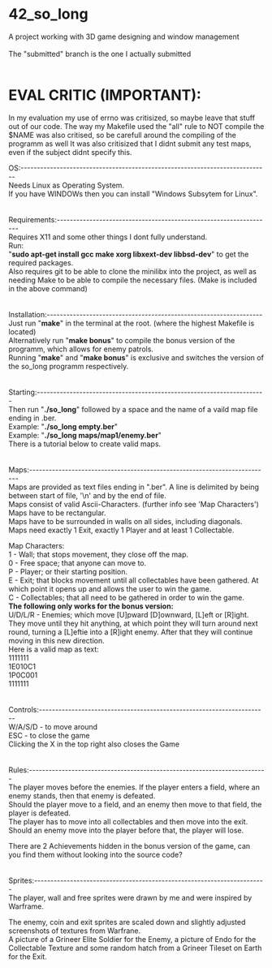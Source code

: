 # 42_so_long
A project working with 3D game designing and window management<br />
<br />
The "submitted" branch is the one I actually submitted<br />
<br />
# EVAL CRITIC (IMPORTANT):
In my evaluation my use of errno was critisized, so maybe leave that stuff out of our code.
The way my Makefile used the "all" rule to NOT compile the $NAME was also critised, so be
carefull around the compiling of the programm as well
It was also critisized that I didnt submit any test maps, even if the subject didnt specify this.

OS:----------------------------------------------------------------------------<br />
Needs Linux as Operating System.<br />
If you have WINDOWs then you can install "Windows Subsytem for Linux".<br />
<br />
<br />
Requirements:------------------------------------------------------------------<br />
Requires X11 and some other things I dont fully understand.<br />
Run:<br />
"**sudo apt-get install gcc make xorg libxext-dev libbsd-dev**"
to get the required packages.<br />
Also requires git to be able to clone the minilibx into the project,
as well as needing Make to be able to compile the necessary files. 
(Make is included in the above command)<br />
<br />
<br />
Installation:------------------------------------------------------------------<br />
Just run "**make**" in the terminal at the root.
(where the highest Makefile is located)<br />
Alternatively run "**make bonus**" to compile the bonus version of the programm,
which allows for enemy patrols.<br />
Running "**make**" and "**make bonus**" is exclusive and switches the version of
the so_long programm respectively.<br />
<br />
<br />
Starting:----------------------------------------------------------------------<br />
Then run "**./so_long**" followed by a space and the
name of a vaild map file ending in .ber.<br />
Example: "**./so_long empty.ber**"<br />
Example: "**./so_long maps/map1/enemy.ber**"<br />
There is a tutorial below to create valid maps.<br />
<br />
<br />
Maps:--------------------------------------------------------------------------<br />
Maps are provided as text files ending in ".ber".
A line is delimited by being between start of file, 
'\n' and by the end of file.<br />
Maps consist of valid Ascii-Characters. (further info see 'Map Characters')<br />
Maps have to be rectangular.<br />
Maps have to be surrounded in walls on all sides, including diagonals.<br />
Maps need exactly 1 Exit, exactly 1 Player and at least 1 Collectable.<br />

Map Characters:<br />
1 		- 	Wall; that stops movement, they close off the map.<br />
0 		- 	Free space; that anyone can move to.<br />
P 		- 	Player; or their starting position.<br />
E 		- 	Exit; that blocks movement until all collectables have been 
gathered. At which point it opens up and allows the user to win the game.<br />
C 		- 	Collectables; that all need to be gathered in order to win the game.<br />
**The following only works for the bonus version:**<br />
U/D/L/R -	Enemies; which move [U]pward [D]ownward, [L]eft or [R]ight.
They move until they hit anything, at which point they will turn
around next round, turning a [L]eftie into a [R]ight enemy.
After that they will continue moving in this new direction.<br />
Here is a valid map as text:<br />
1111111<br />
1E010C1<br />
1P0C001<br />
1111111<br />
<br />
<br />
Controls:----------------------------------------------------------------------<br />
W/A/S/D	-	to move around<br />
ESC		-	to close the game<br />
Clicking the X in the top right also closes the Game<br />
<br />
<br />
Rules:-------------------------------------------------------------------------<br />
The player moves before the enemies. If the player enters a field,
where an enemy stands, then that enemy is defeated.<br />
Should the player move to a field, and an enemy then move to that field,
the player is defeated.<br />
The player has to move into all collectables and then move into the exit.<br />
Should an enemy move into the player before that, the player will lose.<br />

There are 2 Achievements hidden in the bonus version of the game, can you find them
without looking into the source code?<br />
<br />
<br />
Sprites:-----------------------------------------------------------------------<br />
The player, wall and free sprites were drawn by me and were inspired by Warframe.<br />

The enemy, coin and exit sprites are scaled down and slightly adjusted screenshots of textures from Warfrane.<br />
A picture of a Grineer Elite Soldier for the Enemy, a picture of Endo for the Collectable Texture and some random hatch from a Grineer Tileset on Earth for the Exit.<br />
